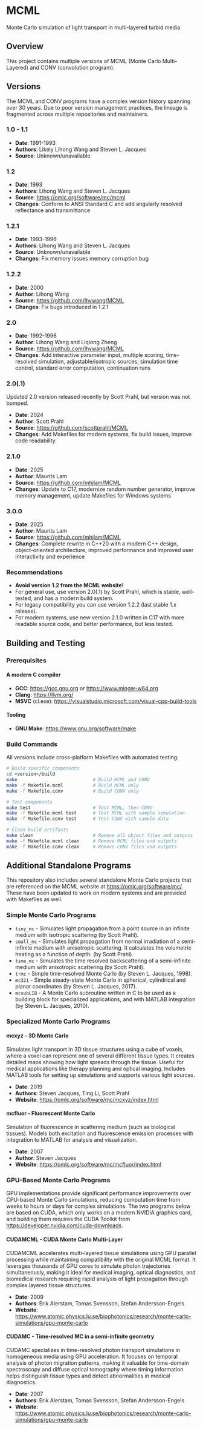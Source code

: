 # MCML

Monte Carlo simulation of light transport in multi-layered turbid media

## Overview

This project contains multiple versions of MCML (Monte Carlo Multi-Layered) and CONV (convolution program).

## Versions

The MCML and CONV programs have a complex version history spanning over 30 years. Due to poor version management practices, the lineage is fragmented across multiple repositories and maintainers.

### 1.0 - 1.1

- **Date**: 1991-1993
- **Authors**: Likely Lihong Wang and Steven L. Jacques
- **Source**: Unknown/unavailable

### 1.2

- **Date**: 1993
- **Authors**: Lihong Wang and Steven L. Jacques
- **Source**: <https://omlc.org/software/mc/mcml>
- **Changes**: Conform to ANSI Standard C and add angularly resolved reflectance and transmittance

### 1.2.1

- **Date**: 1993-1996
- **Authors**: Lihong Wang and Steven L. Jacques
- **Source**: Unknown/unavailable
- **Changes**: Fix memory issues memory corruption bug

### 1.2.2

- **Date**: 2000
- **Author**: Lihong Wang
- **Source**: <https://github.com/lhvwang/MCML>
- **Changes**: Fix bugs introduced in 1.2.1

### 2.0

- **Date**: 1992-1996
- **Author**: Lihong Wang and Liqiong Zheng
- **Source**: <https://github.com/lhvwang/MCML>
- **Changes**: Add interactive parameter input, multiple scoring, time-resolved simulation, adjustable/isotropic sources, simulation time control, standard error computation, continuation runs

### 2.0(.1)

Updated 2.0 version released recently by Scott Prahl, but version was not bumped.

- **Date**: 2024
- **Author**: Scott Prahl
- **Source**: <https://github.com/scottprahl/MCML>
- **Changes**: Add Makefiles for modern systems, fix build issues, improve code readability

### 2.1.0

- **Date**: 2025
- **Author**: Maurits Lam
- **Source**: <https://github.com/mhjlam/MCML>
- **Changes**: Update to C17, modernize random number generator, improve memory management, update Makefiles for Windows systems

### 3.0.0

- **Date**: 2025
- **Author**: Maurits Lam
- **Source**: <https://github.com/mhjlam/MCML>
- **Changes**: Complete rewrite in C++20 with a modern C++ design, object-oriented architecture, improved performance and improved user interactivity and experience

### Recommendations

- **Avoid version 1.2 from the MCML website!**
- For general use, use version 2.0(.1) by Scott Prahl, which is stable, well-tested, and has a modern build system.
- For legacy compatibility you can use version 1.2.2 (last stable 1.x release).
- For modern systems, use new version 2.1.0 written in C17 with more readable source code, and better performance, but less tested.

## Building and Testing

### Prerequisites

#### A modern C compiler

- **GCC**: <https://gcc.gnu.org> or <https://www.mingw-w64.org>
- **Clang**: <https://llvm.org/>
- **MSVC** (cl.exe): <https://visualstudio.microsoft.com/visual-cpp-build-tools>

#### Tooling

- **GNU Make**: <https://www.gnu.org/software/make>

### Build Commands

All versions include cross-platform Makefiles with automated testing:

```bash
# Build specific components
cd <version>/build
make                            # Build MCML and CONV
make -f Makefile.mcml           # Build MCML only
make -f Makefile.conv           # Build CONV only

# Test components
make test                       # Test MCML, then CONV
make -f Makefile.mcml test      # Test MCML with sample simulation
make -f Makefile.conv test      # Test CONV with sample data

# Clean build artifacts
make clean                      # Remove all object files and outputs
make -f Makefile.mcml clean     # Remove MCML files and outputs
make -f Makefile.conv clean     # Remove CONV files and outputs
```

## Additional Standalone Programs

This repository also includes several standalone Monte Carlo projects that are referenced on the MCML website at <https://omlc.org/software/mc/>. These have been updated to work on modern systems and are provided with Makefiles as well.

### Simple Monte Carlo Programs

- `tiny_mc` - Simulates light propagation from a point source in an infinite medium with isotropic scattering (by Scott Prahl).
- `small_mc` - Simulates light propagation from normal irradiation of a semi-infinite medium with anisotropic scattering. It calculates the volumetric heating as a function of depth. (by Scott Prahl).
- `time_mc` - Simulates the time resolved backscattering of a semi-infinite medium with anisotropic scattering (by Scott Prahl).
- `trmc` - Simple time-resolved Monte Carlo (by Steven L. Jacques, 1998).
- `mc321` - Simple steady-state Monte Carlo in spherical, cylindrical and planar coordinates (by Steven L. Jacques, 2017).
- `mcsubLIB` - A Monte Carlo subroutine written in C to be used as a building block for specialized applications, and with MATLAB integration (by Steven L. Jacques, 2010).

### Specialized Monte Carlo Programs

#### **mcxyz** - 3D Monte Carlo

Simulates light transport in 3D tissue structures using a cube of voxels, where a voxel can represent one of several different tissue types. It creates detailed maps showing how light spreads through the tissue. Useful for medical applications like therapy planning and optical imaging. Includes MATLAB tools for setting up simulations and supports various light sources.

- **Date**: 2019
- **Authors**: Steven Jacques, Ting Li, Scott Prahl
- **Website**: <https://omlc.org/software/mc/mcxyz/index.html>

#### **mcfluor** - Fluorescent Monte Carlo

Simulation of fluorescence in scattering medium (such as biological tissues). Models both excitation and fluorescence emission processes with integration to MATLAB for analysis and visualization.

- **Date**: 2007
- **Author**: Steven Jacques
- **Website**: <https://omlc.org/software/mc/mcfluor/index.html>

### GPU-Based Monte Carlo Programs

GPU implementations provide significant performance improvements over CPU-based Monte Carlo simulations, reducing computation time from weeks to hours or days for complex simulations. The two programs below are based on CUDA, which only works on a modern NVIDIA graphics card, and building them requires the CUDA Toolkit from <https://developer.nvidia.com/cuda-downloads>.

#### **CUDAMCML** - CUDA Monte Carlo Multi-Layer

CUDAMCML accelerates multi-layered tissue simulations using GPU parallel processing while maintaining compatibility with the original MCML format. It leverages thousands of GPU cores to simulate photon trajectories simultaneously, making it ideal for medical imaging, optical diagnostics, and biomedical research requiring rapid analysis of light propagation through complex layered tissue structures.

- **Date**: 2009
- **Authors**: Erik Alerstam, Tomas Svensson, Stefan Andersson-Engels
- **Website**: <https://www.atomic.physics.lu.se/biophotonics/research/monte-carlo-simulations/gpu-monte-carlo>

#### **CUDAMC** - Time-resolved MC in a semi-infinite geometry

CUDAMC specializes in time-resolved photon transport simulations in homogeneous media using GPU acceleration. It focuses on temporal analysis of photon migration patterns, making it valuable for time-domain spectroscopy and diffuse optical tomography where timing information helps distinguish tissue types and detect abnormalities in medical diagnostics.

- **Date**: 2007
- **Authors**: Erik Alerstam, Tomas Svensson, Stefan Andersson-Engels
- **Website**: <https://www.atomic.physics.lu.se/biophotonics/research/monte-carlo-simulations/gpu-monte-carlo>
